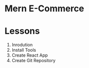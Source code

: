 # Mern E-Commerce

# Lessons

1. Inrodution
2. Install Tools
3. Create React App
4. Create Git Repository
